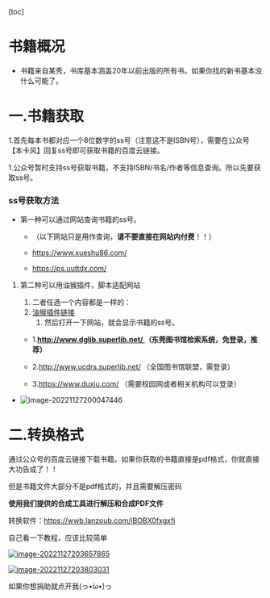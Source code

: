 [toc]



# 书籍概况

- 书籍来自某秀，书库基本涵盖20年以前出版的所有书。如果你找的新书基本没什么可能了。


# 一.书籍获取

1.首先每本书都对应一个8位数字的ss号（注意这不是ISBN号），需要在公众号【本卡风】回复ss号即可获取书籍的百度云链接。

1.公众号暂时支持ss号获取书籍，不支持ISBN/书名/作者等信息查询。所以先要获取ss号。

### ss号获取方法

- 第一种可以通过网站查询书籍的ss号。

  - （以下网站只是用作查询，**请不要直接在网站内付费**！！）

  - https://www.xueshu86.com/

  - https://ps.uuttdx.com/

1. 第二种可以用油猴插件，脚本适配网站

   1. 二者任选一个内容都是一样的：
   2. [油猴插件链接](https://greasyfork.org/zh-CN/scripts/420751-图书互助)
      1. 然后打开一下网站，就会显示书籍的ss号。

   - 1.**[http://www.dglib.superlib.net/ ](http://www.dglib.superlib.net/)（东莞图书馆检索系统，免登录，推荐）**

   - 2.http://www.ucdrs.superlib.net/ （全国图书馆联盟，需登录）

   - 3.https://www.duxiu.com/ （需要校园网或者相关机构可以登录）

- ![[image-20221127200047446](https://i0.hdslb.com/bfs/album/42f7284e65566d332da7f7a5926a5dcb4b2d627a.png)](https://i0.hdslb.com/bfs/album/42f7284e65566d332da7f7a5926a5dcb4b2d627a.png)

# 二.转换格式

通过公众号的百度云链接下载书籍。如果你获取的书籍直接是pdf格式，你就直接大功告成了！！

但是书籍文件大部分不是pdf格式的，并且需要解压密码

**使用我们提供的合成工具进行解压和合成PDF文件**

转换软件：https://wwb.lanzoub.com/iBOBX0fxgxfi

自己看一下教程，应该比较简单

[![image-20221127203657865](https://i0.hdslb.com/bfs/album/2e602f56063f313c7aef193c9b8ae74a616a8801.png)](https://i0.hdslb.com/bfs/album/2e602f56063f313c7aef193c9b8ae74a616a8801.png)

[![image-20221127203803031](https://i0.hdslb.com/bfs/album/9be04e9f422694c3233f9ec8489605cbc0efae21.png)](https://i0.hdslb.com/bfs/album/9be04e9f422694c3233f9ec8489605cbc0efae21.png)

如果你想捐助就点开我(っ•̀ω•́)っ
